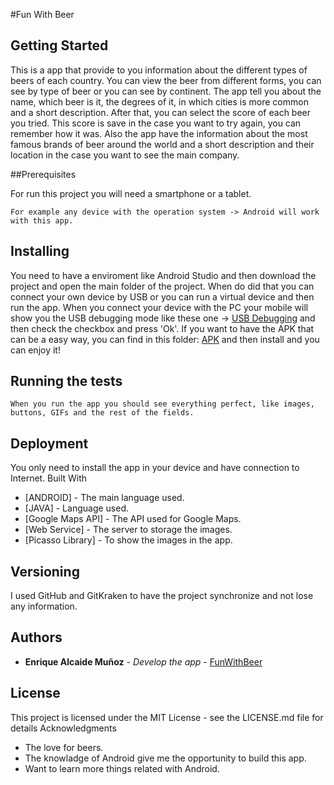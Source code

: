 #Fun With Beer
## Getting Started

This is a app that provide to you information about the different types of beers of each country. You can view the beer from different forms, you can see by type of beer or you can see by continent. The app tell you about the name, which beer is it, the degrees of it, in which cities is more common and a short description. After that, you can select the score of each beer you tried. This score is save in the case you want to try again, you can remember how it was. Also the app have the information about the most famous brands of beer around the world and a short description and their location in the case you want to see the main company.

##Prerequisites

For run this project you will need a smartphone or a tablet.

```For example any device with the operation system -> Android will work with this app.```

## Installing

You need to have a enviroment like Android Studio and then download the project and open the main folder of the project. 
When do did that you can connect your own device by USB or you can run a virtual device and then run the app. 
When you connect your device with the PC your mobile will show you the USB debugging mode like these one -> [USB Debugging](https://i.stack.imgur.com/yyjkS.jpg)
and then check the checkbox and press 'Ok'. If you want to have the APK that can be a easy way, you can find in this folder: 
[APK](https://github.com/Enrique92/FunWithBeer/blob/master/app/release/FunWithBeer.apk) and then install and you can enjoy it!

## Running the tests

```When you run the app you should see everything perfect, like images, buttons, GIFs and the rest of the fields.```

## Deployment

You only need to install the app in your device and have connection to Internet.
Built With

* [ANDROID] - The main language used.
* [JAVA] - Language used.
* [Google Maps API] - The API used for Google Maps.
* [Web Service] - The server to storage the images.
* [Picasso Library] - To show the images in the app.

## Versioning

I used GitHub and GitKraken to have the project synchronize and not lose any information.

## Authors

* **Enrique Alcaide Muñoz** - *Develop the app* - [FunWithBeer](https://github.com/Enrique92/FunWithBeer)

## License

This project is licensed under the MIT License - see the LICENSE.md file for details
Acknowledgments

* The love for beers.
* The knowladge of Android give me the opportunity to build this app.
* Want to learn more things related with Android.
